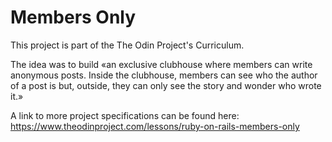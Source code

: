 # Members Only

This project is part of the The Odin Project's Curriculum.

The idea was to build «an exclusive clubhouse where members can write anonymous posts. Inside the clubhouse, members can see who the author of a post is but, outside, they can only see the story and wonder who wrote it.»

A link to more project specifications can be found here: https://www.theodinproject.com/lessons/ruby-on-rails-members-only
